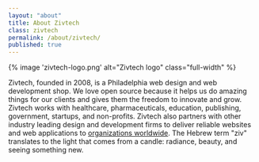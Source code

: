 ```yaml
---
layout: "about"
title: About Zivtech
class: zivtech
permalink: /about/zivtech/
published: true
---
```

{% image 'zivtech-logo.png' alt="Zivtech logo" class="full-width" %}

  Zivtech, founded in 2008, is a Philadelphia web design and web development shop. We love open source because it helps us do amazing things for our clients and gives them the freedom to innovate and grow. Zivtech works with healthcare, pharmaceuticals, education, publishing, government, startups, and non-profits. Zivtech also partners with other industry leading design and development firms to deliver reliable websites and web applications to [organizations worldwide](https://www.zivtech.com/work). The Hebrew term "ziv" translates to the light that comes from a candle: radiance, beauty, and seeing something new.